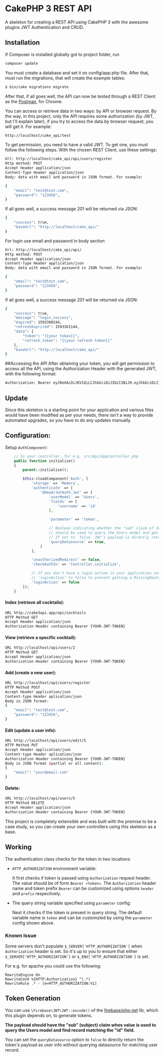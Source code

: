 # CakePHP 3 REST API

A skeleton for creating a REST API using CakePHP 3 with the awesome plugins JWT Authentication and CRUD.
## Installation

If Composer is installed globally got to project folder, run

```bash
composer update
```

You must create a database and set it on config/app.php file. After that, must run the migrations, that will create the example tables:

```sh
$ bin/cake migrations migrate
```

After that, if all goes well, the API can now be tested through a REST Client as the [Postman](https://chrome.google.com/webstore/detail/postman/fhbjgbiflinjbdggehcddcbncdddomop), for Chrome.

You can access or retrieve data in two ways: by API or browser request. By the way, in this project, only the API requires some authorization (by JWT, but I'll explain later), if you try to access the data by browser request, you will get it. For example:

```sh
http://localhost/cake_api/test
```

To get permission, you need to have a valid JWT. To get one, you must follow the following steps. With the chosen REST Client, use these settings:

```sh
Url: http://localhost/cake_api/api/users/register
Http method: POST
Accept Header application/json
Content-Type Header application/json
Body: data with email and password in JSON format. For example:

{
	"email": "test@test.com",
	"password": "123456",
}
```
If all goes well, a success message 201 will be returned via JSON:
```sh
{
    "success": true,
    "baseUrl": "http://localhost/cake_api/"
}
```
For login use email and password in body section
```sh
Url: http://localhost/cake_api/api/
Http method: POST
Accept Header application/json
Content-Type Header application/json
Body: data with email and password in JSON format. For example:

{
	"email": "test@test.com",
	"password": "123456",
}
```
If all goes well, a success message 201 will be returned via JSON:
```sh
{
    "success": true,
    "message": "login_success",
    "expired": 1593360244,
    "refreshExprired": 1593361144,
    "data": {
        "token": "{{your token}}",
        "refresh_token": "{{your refresh token}}"
    },
    "baseUrl": "http://localhost/cake_api/"
}
```
##Accessing the API
After obtaining your token, you will get permission to access all the API, using the Authorization Header with the generated JWT, with the following format:

```sh
Authorization: Bearer eyJ0eXAiOiJKV1QiLCJhbGciOiJIUzI1NiJ9.eyJhbGciOiJIUzI1NiIsImlkIjozLCJzdWIiOjMsImlhdCI6MTU5MzQ0MDc4MCwiZXhwIjoxNTkzNDQxMDgwfQ.eCofm-_k15aXyK0kv4ZPRIYW4IQF2RW7hJ4ErMQP4gU
```
## Update

Since this skeleton is a starting point for your application and various files
would have been modified as per your needs, there isn't a way to provide
automated upgrades, so you have to do any updates manually.

## Configuration:

Setup `AuthComponent`:

```php
    // In your controller, for e.g. src/Api/AppController.php
    public function initialize()
    {
        parent::initialize();

        $this->loadComponent('Auth', [
            'storage' => 'Memory',
            'authenticate' => [
                'ADmad/JwtAuth.Jwt' => [
                    'userModel' => 'Users',
                    'fields' => [
                        'username' => 'id'
                    ],

                    'parameter' => 'token',

                    // Boolean indicating whether the "sub" claim of JWT payload
                    // should be used to query the Users model and get user info.
                    // If set to `false` JWT's payload is directly returned.
                    'queryDatasource' => true,
                ]
            ],

            'unauthorizedRedirect' => false,
            'checkAuthIn' => 'Controller.initialize',

            // If you don't have a login action in your application set
            // 'loginAction' to false to prevent getting a MissingRouteException.
            'loginAction' => false
        ]);
    }
```

#### Index (retrieve all cocktails):
```sh
URL http://cake3api.app/api/cocktails
HTTP Method GET
Accept Header application/json
Authorization Header containing Bearer {YOUR-JWT-TOKEN}
```

#### View (retrieve a specific cocktail):
```sh
URL http://localhost/api/users/2
HTTP Method GET
Accept Header application/json
Authorization Header containing Bearer {YOUR-JWT-TOKEN}
```

#### Add (create a new user):
```sh
URL http://localhost/api/users/register
HTTP Method POST
Accept Header application/json
Content-type Header aplication/json
Body in JSON format:
{
	"email": "test@test.com",
	"password": "123456",
}
```
#### Edit (update a user info):
```sh
URL http://localhost/api/users/edit/5
HTTP Method PUT
Accept Header application/json
Content-type Header aplication/json
Authorization Header containing Bearer {YOUR-JWT-TOKEN}
Body in JSON format (partial or all content):
{ 
	"email": "your@email.com"
}
```

#### Delete:
```sh
URL http://localhost/api/users/5
HTTP Method DELETE
Accept Header application/json
Authorization Header containing Bearer {YOUR-JWT-TOKEN}
```
This project is completely extensible and was built with the premise to be a case study, so you can create your own controllers using this skeleton as a base.
## Working

The authentication class checks for the token in two locations:

- `HTTP_AUTHORIZATION` environment variable:

  It first checks if token is passed using `Authorization` request header.
  The value should be of form `Bearer <token>`. The `Authorization` header name
  and token prefix `Bearer` can be customized using options `header` and `prefix`
  respectively.

- The query string variable specified using `parameter` config:

  Next it checks if the token is present in query string. The default variable
  name is `token` and can be customzied by using the `parameter` config shown
  above.

### Known Issue
  Some servers don't populate `$_SERVER['HTTP_AUTHORIZATION']` when
  `Authorization` header is set. So it's up to you to ensure that either
  `$_SERVER['HTTP_AUTHORIZATION']` or `$_ENV['HTTP_AUTHORIZATION']` is set.

  For e.g. for apache you could use the following:

  ```
  RewriteEngine On
  RewriteCond %{HTTP:Authorization} ^(.*)
  RewriteRule .* - [e=HTTP_AUTHORIZATION:%1]
  ```

## Token Generation

You can use `\Firebase\JWT\JWT::encode()` of the [firebase/php-jwt](https://github.com/firebase/php-jwt)
lib, which this plugin depends on, to generate tokens.

**The payload should have the "sub" (subject) claim whos value is used to query the
Users model and find record matching the "id" field.**

You can set the `queryDatasource` option to `false` to directly return the token's
payload as user info without querying datasource for matching user record.


